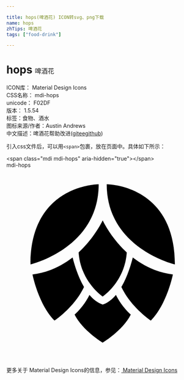 ```yaml
---

title: hops(啤酒花) ICON转svg、png下载
name: hops
zhTips: 啤酒花
tags: ["food-drink"]

---
```


# hops  <small style="font-size: 60%;font-weight: 100">啤酒花</small>


<div class="detail-page">
<p>
<span>
ICON库：
<span class="badge-secondary badge">Material Design Icons</span> 
</span>
<br/>
<span>
CSS名称：
<span class="badge-secondary badge">mdi-hops</span> 
</span>
<br/>
<span>
unicode：
<span class="badge-secondary badge">F02DF</span> 
<copy-btn content='F02DF' btn-title=""></copy-btn>
<copy-btn :content='String.fromCodePoint(parseInt("F02DF", 16))' btn-title="复制U"></copy-btn>
</span>
<br/>
<span>
版本：
<span class="badge-secondary badge">1.5.54</span> 
</span><br/><span>标签：<span class="badge-light badge"><router-link to="/tags/food-drink.html">食物、酒水</router-link></span></span>
<br/>
<span>图标来源/作者：<span class="badge-light badge">Austin Andrews</span></span> 
<br/>
<span class="zh-detail">中文描述：<span class="badge-primary badge">啤酒花</span><span class="help-link"><span>帮助改进</span>(<a href="https://gitee.com/liuwave/icon-helper/edit/master/json/material/hops.json" target="_blank" rel="noopener noreferrer">gitee</a><a href="https://github.com/liuwave/icon-helper/edit/master/json/material/hops.json" target="_blank" rel="noopener noreferrer">github</a></span>)</span><br/>
</p>
</div>
<div class="alert alert-dark">
  <i class="mdi mdi-hops mdi-48px"></i>
  <i class="mdi mdi-hops mdi-36px"></i>
  <i class="mdi mdi-hops mdi-24px"></i>
  <i class="mdi mdi-hops mdi-18px"></i>
</div>
<div>
  <p>引入css文件后，可以用<code>&lt;span&gt;</code>包裹，放在页面中。具体如下所示：    
  </p>
  <div class="alert alert-primary" style="font-size: 14px">
    &lt;span class="mdi mdi-hops" aria-hidden="true"&gt;&lt;/span&gt;
    <copy-btn content='<span class="mdi mdi-hops" aria-hidden="true"></span>'></copy-btn>
  </div>
  <div class="alert alert-secondary">
    <i class="mdi mdi-hops"
    style="font-size: 24px"
    aria-hidden="true"></i> mdi-hops
    <copy-btn content="mdi-hops" btn-title="复制图标名称"></copy-btn>
  </div>
</div>
<div id="svg" class="svg-wrap">
<svg xmlns="http://www.w3.org/2000/svg" viewBox="0 0 24 24"><path d="M21,12C21,12 12.5,10 12.5,2C12.5,2 21,2 21,12M3,12C3,2 11.5,2 11.5,2C11.5,10 3,12 3,12M12,6.5C12,6.5 13,8.66 15,10.5C14.76,14.16 12,16 12,16C12,16 9.24,14.16 9,10.5C11,8.66 12,6.5 12,6.5M20.75,13.25C20.75,13.25 20,17 18,19C18,19 15.53,17.36 14.33,14.81C15.05,13.58 15.5,12.12 15.75,11.13C17.13,12.18 18.75,13 20.75,13.25M15.5,18.25C14.5,20.25 12,21.75 12,21.75C12,21.75 9.5,20.25 8.5,18.25C8.5,18.25 9.59,17.34 10.35,15.8C10.82,16.35 11.36,16.79 12,17C12.64,16.79 13.18,16.35 13.65,15.8C14.41,17.34 15.5,18.25 15.5,18.25M3.25,13.25C5.25,13 6.87,12.18 8.25,11.13C8.5,12.12 8.95,13.58 9.67,14.81C8.47,17.36 6,19 6,19C4,17 3.25,13.25 3.25,13.25Z" /></svg>
</div>
<detail full-name='mdi-hops'></detail>
    
<div><p>更多关于 Material Design Icons的信息，参见：<a target="_blank" href="https://iconhelper.cn/material.html"> Material Design Icons</a>
</p></div>
